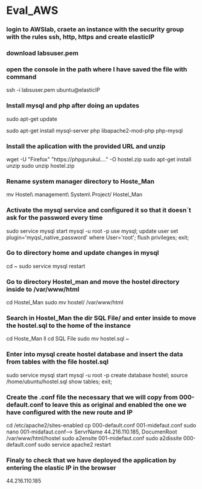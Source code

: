 # Eval_AWS
### login to AWSlab, craete an instance with the security group with the rules ssh, http, https and create elasticIP
### download labsuser.pem 
### open the console in the path where I have saved the file with command
  ssh -i labsuser.pem ubuntu@elasticIP
### Install mysql and php after doing an updates
  sudo apt-get update          

  sudo apt-get install mysql-server php libapache2-mod-php php-mysql
### Install the aplication with the provided URL and unzip
  wget -U "Firefox" "https://phpgurukul...." -O hostel.zip
  sudo apt-get install unzip
  sudo unzip hostel.zip
### Rename system manager directory to Hoste_Man
  mv Hostel\ management\ System\ Project/ Hostel_Man
### Activate the mysql service and configured it so that it doesn´t ask for the password every time
  sudo service mysql start
  mysql -u root -p
  use mysql;
  update user set plugin='myqsl_native_password' where User='root';
  flush privileges;
  exit;
### Go to directory home and update changes in mysql 
  cd ~
  sudo service mysql restart
### Go to directory Hostel_man and move the hostel directory inside to /var/www/html
  cd Hostel_Man 
  sudo mv hostel/ /var/www/html
### Search in Hostel_Man the dir SQL File/ and enter inside to move the hostel.sql to the home of the instance
  cd Hoste_Man 
  ll
  cd SQL File 
  sudo mv hostel.sql ~
### Enter into mysql create hostel database and insert the data from tables with the file hostel.sql
  sudo service mysql start
  mysql -u root -p
  create database hostel;
  source /home/ubuntu/hostel.sql
  show tables;
  exit;
### Create the .conf file the necessary that we will copy from 000-default.conf to leave this as original and enabled the one we have configured with the new route and IP
  cd /etc/apache2/sites-enabled
  cp 000-default.conf 001-midefaut.conf
  sudo nano 001-midafaut.conf--> ServrName 44.216.110.185, DocumenRoot /var/www/html/hostel
  sudo a2ensite 001-midefaut.conf
  sudo a2dissite 000-default.conf
  sudo service apache2 restart
### Finaly to check that we have deployed the application by entering the elastic IP in the browser
  44.216.110.185 

